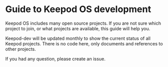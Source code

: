 Guide to Keepod OS development
===========

Keepod OS includes many open source projects. If you are not sure which project to join, or what projects are available, this guide will help you.

Keepod-dev will be updated monthly to show the current status of all Keepod projects. There is no code here, only documents and references to other projects. 

If you had any question, please create an issue.
